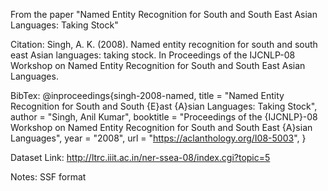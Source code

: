 From the paper "Named Entity Recognition for South and South East Asian Languages:
Taking Stock"

Citation:
Singh, A. K. (2008). Named entity recognition for south and south east Asian languages: taking stock. In Proceedings of the IJCNLP-08 Workshop on Named Entity Recognition for South and South East Asian Languages.

BibTex:
@inproceedings{singh-2008-named,
    title = "Named Entity Recognition for South and South {E}ast {A}sian Languages: Taking Stock",
    author = "Singh, Anil Kumar",
    booktitle = "Proceedings of the {IJCNLP}-08 Workshop on Named Entity Recognition for South and South East {A}sian Languages",
    year = "2008",
    url = "https://aclanthology.org/I08-5003",
}

Dataset Link:
http://ltrc.iiit.ac.in/ner-ssea-08/index.cgi?topic=5

Notes:
SSF format